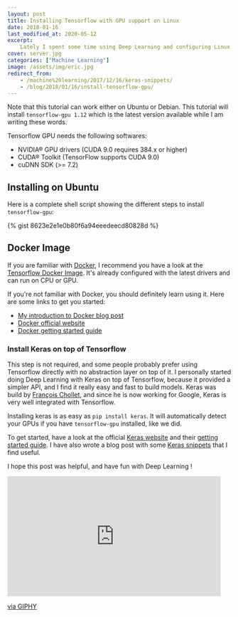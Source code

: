 ```yaml
---
layout: post
title: Installing Tensorflow with GPU support on Linux
date: 2018-01-16
last_modified_at: 2020-05-12
excerpt:
    Lately I spent some time using Deep Learning and configuring Linux servers with GPUs so the models train faster. In this short blog post I am going to list all what you have to follow in order to properly install the nvidia drivers, cuda, and other tools you'll need before running Tensorflow (or Keras) with GPU support. Let's get to it !
cover: server.jpg
categories: ["Machine Learning"]
image: /assets/img/eric.jpg
redirect_from:
    - /machine%20learning/2017/12/16/keras-snippets/
    - /blog/2018/01/16/install-tensorflow-gpu/
---
```


Note that this tutorial can work either on Ubuntu or Debian.
This tutorial will install `tensorflow-gpu 1.12` which
is the latest version available while I am writing these words.

Tensorflow GPU needs the following softwares:

- NVIDIA® GPU drivers (CUDA 9.0 requires 384.x or higher)
- CUDA® Toolkit (TensorFlow supports CUDA 9.0)
- cuDNN SDK (>= 7.2)

## Installing on Ubuntu

Here is a complete shell script showing the different steps to install `tensorflow-gpu`:

{% gist 8623e2e1e0b80f6a94eeedeecd80828d %}

## Docker Image

If you are familiar with [Docker](https://www.docker.com/), I recommend you have a look at the [Tensorflow Docker Image](https://hub.docker.com/r/tensorflow/tensorflow/). It's already configured with the latest drivers and can run on CPU or GPU.

If you're not familiar with Docker, you should definitely learn using it. Here are some links to get you started:

- [My introduction to Docker blog post](/blog/2017/10/25/docker/)
- [Docker official website](https://www.docker.com/)
- [Docker getting started guide](https://docs.docker.com/get-started/)

### Install Keras on top of Tensorflow

This step is not required, and some people probably prefer using Tensorflow directly with no abstraction layer on top of it. I personally started doing Deep Learning with Keras on top of Tensorflow, because it provided a simpler API, and I find it really easy and fast to build models.
Keras was build by [François Chollet](https://twitter.com/fchollet?lang=en), and since he is now working for Google, Keras is very well integrated with Tensorflow.

Installing keras is as easy as `pip install keras`. It will automatically detect your GPUs if you have `tensorflow-gpu` installed, like we did.

To get started, have a look at the official [Keras website](https://keras.io/) and their [getting started guide](https://keras.io/#getting-started-30-seconds-to-keras). I have also wrote a blog post with some
[Keras snippets](/blog/2017/12/16/keras-snippets/)
that I find useful.

I hope this post was helpful, and have fun with Deep Learning !

<iframe src="https://giphy.com/embed/W9zNtyI9I4lG" width="480" height="270" frameBorder="0" class="giphy-embed" allowFullScreen></iframe><p><a href="https://giphy.com/gifs/neural-networks-W9zNtyI9I4lG">via GIPHY</a></p>
